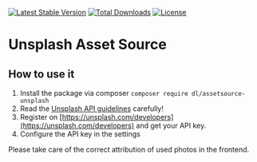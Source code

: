 [![Latest Stable Version](https://poser.pugx.org/dl/assetsource-unsplash/v/stable)](https://packagist.org/packages/dl/assetsource-unsplash) [![Total Downloads](https://poser.pugx.org/dl/assetsource-unsplash/downloads)](https://packagist.org/packages/dl/assetsource-unsplash) [![License](https://poser.pugx.org/dl/assetsource-unsplash/license)](https://packagist.org/packages/dl/assetsource-unsplash)

# Unsplash Asset Source

## How to use it

1. Install the package via composer `composer require dl/assetsource-unsplash`
2. Read the [Unsplash API guidelines](https://medium.com/unsplash/unsplash-api-guidelines-28e0216e6daa) carefully!
3. Register on [https://unsplash.com/developers](https://unsplash.com/developers) and get your API key.
4. Configure the API key in the settings

Please take care of the correct attribution of used photos in the frontend. 
